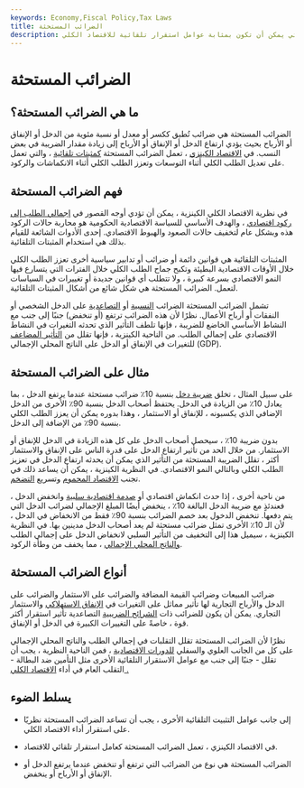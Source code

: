 ```yaml
---
keywords: Economy,Fiscal Policy,Tax Laws
title: الضرائب المستحثة
description: الضرائب المستحثة هي ضرائب ناتجة عن التغيرات في النشاط الاقتصادي الحقيقي والتي يمكن أن تكون بمثابة عوامل استقرار تلقائية للاقتصاد الكلي.
---
```


# الضرائب المستحثة
## ما هي الضرائب المستحثة؟

الضرائب المستحثة هي ضرائب تُطبق ككسر أو معدل أو نسبة مئوية من الدخل أو الإنفاق أو الأرباح بحيث يؤدي ارتفاع الدخل أو الإنفاق أو الأرباح إلى زيادة مقدار الضريبة في بعض النسب. في [الاقتصاد الكينزي](/keynesianeconomics) ، تعمل الضرائب المستحثة [كمثبتات تلقائية](/automaticstabilizer) ، والتي تعمل على تعديل الطلب الكلي أثناء التوسعات وتعزز الطلب الكلي أثناء الانكماشات والركود.

## فهم الضرائب المستحثة

في نظرية الاقتصاد الكلي الكينزية ، يمكن أن تؤدي أوجه القصور في [إجمالي الطلب إلى](/aggregatedemand) [ركود اقتصادي](/recession) ، والهدف الأساسي للسياسة الاقتصادية الحكومية هو محاربة حالات الركود هذه وبشكل عام لتخفيف حالات الصعود والهبوط الاقتصادي. إحدى الأدوات الشائعة للقيام بذلك هي استخدام المثبتات التلقائية.

المثبتات التلقائية هي قوانين دائمة أو ضرائب أو تدابير سياسية أخرى تعزز الطلب الكلي خلال الأوقات الاقتصادية البطيئة وتكبح جماح الطلب الكلي خلال الفترات التي يتسارع فيها النمو الاقتصادي بسرعة كبيرة ، ولا تتطلب أي قوانين جديدة أو تغييرات في السياسات لتعمل. الضرائب المستحثة هي شكل شائع من أشكال المثبتات التلقائية.

تشمل الضرائب المستحثة الضرائب [النسبية](/proportionaltax) أو [التصاعدية](/progressivetax) على الدخل الشخصي أو النفقات أو أرباح الأعمال. نظرًا لأن هذه الضرائب ترتفع (أو تنخفض) جنبًا إلى جنب مع النشاط الأساسي الخاضع للضريبة ، فإنها تلطف التأثير الذي تحدثه التغيرات في النشاط الاقتصادي على إجمالي الطلب. من الناحية الكينزية ، فإنها تقلل من [التأثير المضاعف](/multipliereffect) للتغيرات في الإنفاق أو الدخل على الناتج المحلي الإجمالي (GDP).

## مثال على الضرائب المستحثة

على سبيل المثال ، تخلق [ضريبة دخل](/incometax) بنسبة 10٪ ضرائب مستحثة عندما يرتفع الدخل ، بما يعادل 10٪ من الزيادة في الدخل. يحتفظ أصحاب الدخل بنسبة 90٪ الأخرى من الدخل الإضافي الذي يكسبونه ، للإنفاق أو الاستثمار ، وهذا بدوره يمكن أن يعزز الطلب الكلي بنسبة 90٪ من الإضافة إلى الدخل.

بدون ضريبة 10٪ ، سيحصل أصحاب الدخل على كل هذه الزيادة في الدخل للإنفاق أو الاستثمار. من خلال الحد من تأثير ارتفاع الدخل على قدرة الناس على الإنفاق والاستثمار أكثر ، تقلل الضريبة المستحثة من التأثير الذي يمكن أن يحدثه ارتفاع الدخل في تعزيز الطلب الكلي وبالتالي النمو الاقتصادي. في النظرية الكينزية ، يمكن أن يساعد ذلك في تجنب [الاقتصاد المحموم](/overheated_economy) وتسريع [التضخم](/inflation).

من ناحية أخرى ، إذا حدث انكماش اقتصادي أو [صدمة اقتصادية سلبية](/economic-shock) وانخفض الدخل ، فعندئذٍ مع ضريبة الدخل البالغة 10٪ ، ينخفض أيضًا المبلغ الإجمالي لضرائب الدخل التي يتم دفعها. تنخفض الدخول بعد خصم الضرائب بنسبة 90٪ فقط من الانخفاض في الدخل ، لأن الـ 10٪ الأخرى تمثل ضرائب مستحثة لم يعد أصحاب الدخل مدينين بها. في النظرية الكينزية ، سيميل هذا إلى التخفيف من التأثير السلبي لانخفاض الدخل على إجمالي الطلب [والناتج المحلي الإجمالي](/gdp) ، مما يخفف من وطأة الركود.

## أنواع الضرائب المستحثة

ضرائب المبيعات وضرائب القيمة المضافة والضرائب على الاستثمار والضرائب على الدخل والأرباح التجارية لها تأثير مماثل على التغيرات في [الإنفاق الاستهلاكي](/consumer-spending) والاستثمار التجاري. يمكن أن يكون للضرائب ذات [الشرائح الضريبية](/taxbracket) التصاعدية تأثير استقرار أكثر قوة ، خاصةً على التغييرات الكبيرة في الدخل أو الإنفاق.

نظرًا لأن الضرائب المستحثة تقلل التقلبات في إجمالي الطلب والناتج المحلي الإجمالي على كل من الجانب العلوي والسفلي [للدورات الاقتصادية](/economic-cycle) ، فمن الناحية النظرية ، يجب أن تقلل - جنبًا إلى جنب مع عوامل الاستقرار التلقائية الأخرى مثل التأمين ضد البطالة - التقلب العام في أداء [الاقتصاد الكلي .](/macroeconomics)

## يسلط الضوء

- إلى جانب عوامل التثبيت التلقائية الأخرى ، يجب أن تساعد الضرائب المستحثة نظريًا على استقرار أداء الاقتصاد الكلي.

- في الاقتصاد الكينزي ، تعمل الضرائب المستحثة كعامل استقرار تلقائي للاقتصاد.

- الضرائب المستحثة هي نوع من الضرائب التي ترتفع أو تنخفض عندما يرتفع الدخل أو الإنفاق أو الأرباح أو ينخفض.

